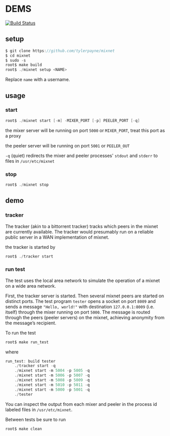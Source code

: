 # DEMS
[![Build Status](https://travis-ci.org/DokuEnterprise/DEMS.svg?branch=master)](https://travis-ci.org/DokuEnterprise/DEMS)
## setup

````C
$ git clone https://github.com/tylerpayne/mixnet
$ cd mixnet
$ sudo -s
root$ make build
root$ ./mixnet setup <NAME>
````
Replace  `name` with a username.

## usage

### start
````C
root$ ./mixnet start [-m] -MIXER_PORT [-p] PEELER_PORT [-q]
````
the mixer server will be running on port `5000` or `MIXER_PORT`, treat this port as a proxy

the peeler server will be running on port `5001` or `PEELER_OUT`

`-q` (quiet) redirects the mixer and peeler processes' `stdout` and `stderr` to files in `/usr/etc/mixnet`


### stop
````C
root$ ./mixnet stop
````

## demo

### tracker
The tracker (akin to a bittorrent tracker) tracks which peers in the mixnet are currently available. The tracker would presumably run on a reliable public server in a WAN implementation of mixnet.

the tracker is started by

````C
root$ ./tracker start
````

### run test
The test uses the local area network to simulate the operation of a mixnet on a wide area network.

First, the tracker server is started. Then several mixnet peers are started on distinct ports. The test program `tester` opens a socket on port `8009` and sends a message `"Hello, world!"` with destination `127.0.0.1:8009` (i.e. itself) through the mixer running on port `5000`. The message is routed through the peers (peeler servers) on the mixnet, achieving anonymity from the message’s recipient.

To run the test

````C
root$ make run_test
````

where

````C
run_test: build tester
	./tracker start -q
	./mixnet start -m 5004 -p 5005 -q
	./mixnet start -m 5006 -p 5007 -q
	./mixnet start -m 5008 -p 5009 -q
	./mixnet start -m 5010 -p 5011 -q
	./mixnet start -m 5000 -p 5001 -q
	./tester
````

You can inspect the output from each mixer and peeler in the process id labeled files in `/usr/etc/mixnet`.

Between tests be sure to run

````C
root$ make clean
````
